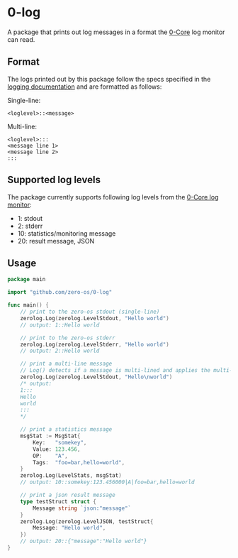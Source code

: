 # 0-log

A package that prints out log messages in a format the [0-Core][core] log monitor can read.

## Format

The logs printed out by this package follow the specs specified in the [logging documentation][monitorFormat] and are formatted as follows:

Single-line:
```
<loglevel>::<message>
```

Multi-line:
```
<loglevel>:::
<message line 1>
<message line 2>
:::
```

## Supported log levels

The package currently supports following log levels from the [0-Core log monitor][monitorLevels]:

* 1: stdout
* 2: stderr
* 10: statistics/monitoring message
* 20: result message, JSON

## Usage

```go
package main

import "github.com/zero-os/0-log"

func main() {
    // print to the zero-os stdout (single-line)
    zerolog.Log(zerolog.LevelStdout, "Hello world")
    // output: 1::Hello world 

    // print to the zero-os stderr
    zerolog.Log(zerolog.LevelStderr, "Hello world")
    // output: 2::Hello world 

    // print a multi-line message
    // Log() detects if a message is multi-lined and applies the multi-line format if so
    zerolog.Log(zerolog.LevelStdout, "Hello\nworld")
    /* output: 
    1:::
    Hello
    world
    :::
    */

    // print a statistics message
    msgStat := MsgStat{
		Key:   "somekey",
		Value: 123.456,
		OP:    "A",
		Tags:  "foo=bar,hello=world",
	}
    zerolog.Log(LevelStats, msgStat)
    // output: 10::somekey:123.456000|A|foo=bar,hello=world

    // print a json result message
	type testStruct struct {
		Message string `json:"message"`
	}
	zerolog.Log(zerolog.LevelJSON, testStruct{
        Message: "Hello world",
    })
    // output: 20::{"message":"Hello world"}
}
```

[core]: https://github.com/zero-os/0-core
[monitorFormat]: https://github.com/zero-os/0-core/blob/master/docs/monitoring/logging.md#message-format
[monitorLevels]: https://github.com/zero-os/0-core/blob/master/docs/monitoring/logging.md#log-levels